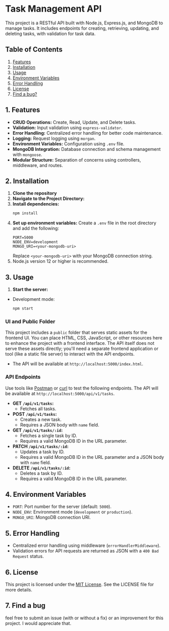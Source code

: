 # Task Management API
This project is a RESTful API built with Node.js, Express.js, and MongoDB to manage tasks. It includes endpoints for creating, retrieving, updating, and deleting tasks, with validation for task data.

## Table of Contents
1. [Features](#1-features)
2. [Installation](#2-installation)
3. [Usage](#3-usage)
4. [Environment Variables](#4-environment-variables)
5. [Error Handling](#5-error-handling)
6. [License](#6-license)
7. [Find a bug?](#7-find-a-bug)

## 1. Features
- **CRUD Operations:** Create, Read, Update, and Delete tasks.
- **Validation:** Input validation using `express-validator`.
- **Error Handling:** Centralized error handling for better code maintenance.
- **Logging:** Request logging using `morgan`.
- **Environment Variables:** Configuration using `.env` file.
- **MongoDB Integration:** Database connection and schema management with `mongoose`.
- **Modular Structure:** Separation of concerns using controllers, middleware, and routes.

## 2. Installation
1. **Clone the repository**
2. **Navigate to the Project Directory:**
3. **Install dependencies:**
   ```bash
   npm install
   ```
4. **Set up environment variables:**
   Create a `.env` file in the root directory and add the following:
   ```plaintext
   PORT=5000
   NODE_ENV=development
   MONGO_URI=<your-mongodb-uri>
   ```
   Replace `<your-mongodb-uri>` with your MongoDB connection string.
5. Node.js version 12 or higher is recommended.

## 3. Usage
1. **Start the server:**
- Development mode:
  ```bash
  npm start
  ```
  
### UI and Public Folder
This project includes a `public` folder that serves static assets for the frontend UI. You can place HTML, CSS, JavaScript, or other resources here to enhance the project with a frontend interface. The API itself does not serve these assets directly; you'll need a separate frontend application or tool (like a static file server) to interact with the API endpoints.
- The API will be available at `http://localhost:5000/index.html`.

### API Endpoints
Use tools like [Postman](https://www.postman.com/) or [curl](https://curl.se/) to test the following endpoints.
The API will be available at `http://localhost:5000/api/v1/tasks`.
- **GET `/api/v1/tasks`:**
  - Fetches all tasks.
- **POST `/api/v1/tasks`:**
  - Creates a new task.
  - Requires a JSON body with `name` field.
- **GET `/api/v1/tasks/:id`:**
  - Fetches a single task by ID.
  - Requires a valid MongoDB ID in the URL parameter.
- **PATCH `/api/v1/tasks/:id`:**
  - Updates a task by ID.
  - Requires a valid MongoDB ID in the URL parameter and a JSON body with `name` field.
- **DELETE `/api/v1/tasks/:id`:**
  - Deletes a task by ID.
  - Requires a valid MongoDB ID in the URL parameter.

## 4. Environment Variables
- `PORT`: Port number for the server (default: `5000`).
- `NODE_ENV`: Environment mode (`development` or `production`).
- `MONGO_URI`: MongoDB connection URI.

## 5. Error Handling
- Centralized error handling using middleware (`errorHandlerMiddleware`).
- Validation errors for API requests are returned as JSON with a `400 Bad Request` status.

## 6. License
This project is licensed under the [MIT License](https://opensource.org/license/MIT). See the LICENSE file for more details.

## 7. Find a bug
feel free to submit an issue (with or without a fix) or an improvement for this project. I would appreciate that.


